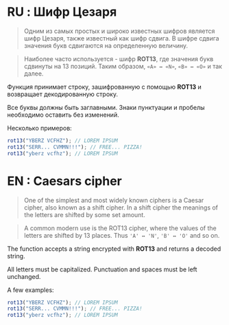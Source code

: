# RU : Шифр Цезаря

>Одним из самых простых и широко известных шифров является шифр Цезаря, также известный как шифр сдвига. В шифре сдвига значения букв сдвигаются на определенную величину.

>Наиболее часто используется - шифр **ROT13**, где значения букв сдвинуты на 13 позиций. Таким образом, `«A» ↔ «N»`, `«B» ↔ «O»` и так далее.

Функция принимает строку, зашифрованную с помощью **ROT13** и возвращает декодированную строку.

Все буквы должны быть заглавными. Знаки пунктуации и пробелы необходимо оставить без изменений.

Несколько примеров:
```js
rot13("YBERZ VCFHZ"); // LOREM IPSUM
rot13("SERR... CVMMN!!!"); // FREE... PIZZA!
rot13("yberz vcfhz"); // LOREM IPSUM
```

# EN : Caesars cipher

>One of the simplest and most widely known ciphers is a Caesar cipher, also known as a shift cipher. In a shift cipher the meanings of the letters are shifted by some set amount.

>A common modern use is the ROT13 cipher, where the values of the letters are shifted by 13 places. Thus `'A' ↔ 'N'`, `'B' ↔ 'O'` and so on.

The function accepts a string encrypted with **ROT13** and returns a decoded string.

All letters must be capitalized. Punctuation and spaces must be left unchanged.

A few examples:
```js
rot13("YBERZ VCFHZ"); // LOREM IPSUM
rot13("SERR... CVMMN!!!"); // FREE... PIZZA!
rot13("yberz vcfhz"); // LOREM IPSUM
```